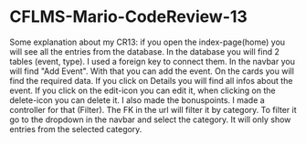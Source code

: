 ﻿# CFLMS-Mario-CodeReview-13
Some explanation about my CR13:
if you open the index-page(home) you will see all the entries from the database. In the database you will find 2 tables (event, type). I used a foreign key to connect them. In the navbar you will find "Add Event". With that you can add the event.
On the cards you will find the required data. If you click on Details you will find all infos about the event. If you click on the edit-icon you can edit it, when clicking on the delete-icon you can delete it.
I also made the bonuspoints. I made a controller for that (Filter). The FK in the url will filter it by category. To filter it go to the dropdown in the navbar and select the category. It will only show entries from the selected category.
